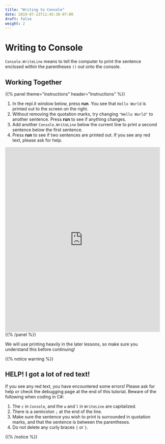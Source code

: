 ```yaml
---
title: "Writing to Console"
date: 2019-07-23T11:45:38-07:00
draft: false
weight: 2
---
```


# Writing to Console

`Console.WriteLine` means to tell the computer to print the sentence enclosed within the parentheses `()` out onto the console.

## Working Together

{{% panel theme="instructions" header="Instructions" %}}

1.  In the repl.it window below, press **run**. You see that `Hello World` is printed out to the screen on the right.
2.  Without removing the quotation marks, try changing `"Hello World"` to another sentence. Press **run** to see if anything changes.
3.  Add another `Console.WriteLine` below the current line to print a second sentence below the first sentence.
4.  Press **run** to see if two sentences are printed out. If you see any red text, please ask for help.

<iframe height="600px" width="100%" src="https://repl.it/@nuevofoundation/NF-CSharp-WritingToConsole?lite=true" scrolling="no" frameborder="no" allowtransparency="true" allowfullscreen="true" sandbox="allow-forms allow-pointer-lock allow-popups allow-same-origin allow-scripts allow-modals"></iframe>
{{% /panel %}}

We will use printing heavily in the later lessons, so make sure you understand this before continuing!

{{% notice warning %}}

## HELP! I got a lot of red text!

If you see any red text, you have encountered some errors! Please ask for help or check the debugging page at the end of this tutorial. Beware of the following when coding in C#:

1. The `c` in `Console`, and the `w` and `l` in `WriteLine` are capitalized.
2. There is a semicolon `;` at the end of the line.
3. Make sure the sentence you wish to print is surrounded in quotation marks, and that the sentence is between the parentheses.
4. Do not delete any curly braces `{` or `}`.

{{% /notice %}}
